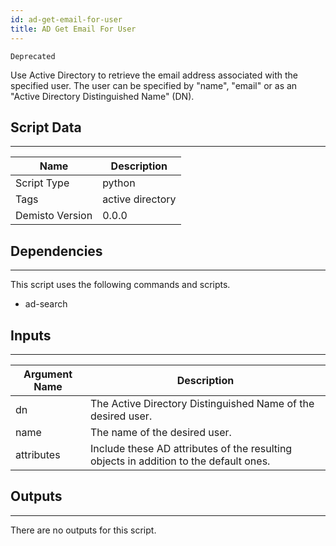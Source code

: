 ```yaml
---
id: ad-get-email-for-user
title: AD Get Email For User
---
```



`Deprecated`

Use Active Directory to retrieve the email address associated with the specified user. The user can be specified by "name", "email" or as an "Active Directory Distinguished Name" (DN).

## Script Data
---

| **Name** | **Description** |
| --- | --- |
| Script Type | python |
| Tags | active directory |
| Demisto Version | 0.0.0 |

## Dependencies
---
This script uses the following commands and scripts.
* ad-search

## Inputs
---

| **Argument Name** | **Description** |
| --- | --- |
| dn | The Active Directory Distinguished Name of the desired user. |
| name | The name of the desired user. |
| attributes | Include these AD attributes of the resulting objects in addition to the default ones. |

## Outputs
---
There are no outputs for this script.
